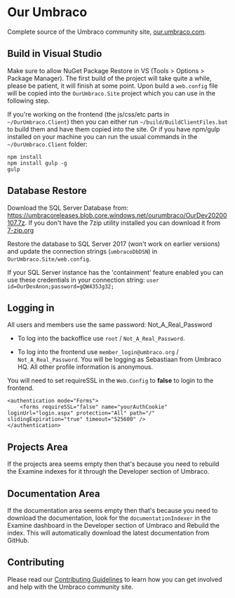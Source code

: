 Our Umbraco
===========

Complete source of the Umbraco community site, [our.umbraco.com](https://our.umbraco.com).

## Build in Visual Studio

Make sure to allow NuGet Package Restore in VS (Tools > Options > Package Manager). The first build of the project will take quite a while, please be patient, it will finish at some point.
Upon build a `web.config` file will be copied into the `OurUmbraco.Site` project which you can use in the following step.

If you're working on the frontend (the js/css/etc parts in `~/OurUmbraco.Client`) then you can either run `~/build/BuildClientFiles.bat` to build them and have them copied into the site. Or if you have npm/gulp installed on your machine you can run the usual commands in the `~/OurUmbraco.Client` folder:

```
npm install
npm install gulp -g
gulp
```

## Database Restore

Download the SQL Server Database from: https://umbracoreleases.blob.core.windows.net/ourumbraco/OurDev20200107.7z.  If you don't have the 7zip utility installed you can download it from [7-zip.org](https://www.7-zip.org/) 

Restore the database to SQL Server 2017 (won't work on earlier versions) and update the connection strings (`umbracoDbDSN`) in `OurUmbraco.Site/web.config`.

If your SQL Server instance has the 'containment' feature enabled you can use these credentials in your connection string:
`user id=OurDevAnon;password=gQW435Jg32;`

## Logging in

All users and members use the same password: Not_A_Real_Password

* To log into the backoffice use  `root` / `Not_A_Real_Password`.

* To log into the frontend use `member_login@umbraco.org` / `Not_A_Real_Password`. You will be logging as Sebastiaan from Umbraco HQ.  All other profile information is anonymous.

You will need to set requireSSL in the `Web.Config` to **false** to login to the frontend.

```
<authentication mode="Forms">
    <forms requireSSL="false" name="yourAuthCookie" loginUrl="login.aspx" protection="All" path="/" slidingExpiration="true" timeout="525600" />
</authentication>
```

## Projects Area

If the projects area seems empty then that's because you need to rebuild the Examine indexes for it through the Developer section of Umbraco.

## Documentation Area

If the documentation area seems empty then that's because you need to download the documentation, look for the `documentationIndexer` in the Examine dashboard in the Developer section of Umbraco and Rebuild the index. This will automatically download the latest documentation from GitHub.

## Contributing

Please read our [Contributing Guidelines](CONTRIBUTING.md) to learn how you can get involved and help with the Umbraco community site.
